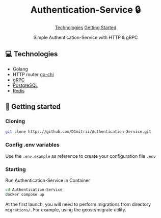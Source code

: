 <h1 align="center" style="font-weight: bold;">Authentication-Servicе 🔒</h1>

<p align="center">
<a href="#tech">Technologies</a>
<a href="#started">Getting Started</a>
</p>

<p align="center">Simple Authentication-Servicе with HTTP & gRPC</p>
 
<h2 id="technologies">💻 Technologies</h2>

- Golang
- HTTP router [go-chi](https://github.com/go-chi/chi)
- [gRPC](https://grpc.io/)
- [PostgreSQL](https://www.postgresql.org/)
- [Redis](https://redis.io/)
 
<h2 id="started">🚀 Getting started</h2>
 
<h3>Cloning</h3>

```bash
git clone https://github.com/D1mitrii/Authentication-Service.git
```
 
<h3>Config .env variables</h2>

Use the `.env.example` as reference to create your configuration file `.env`
 
<h3>Starting</h3>

Run Authentication-Service in Container
```bash
cd Authentication-Service
docker compose up
```
At the first launch, you will need to perform migrations from directory `migrations/`. For example, using the goose/migrate utility.